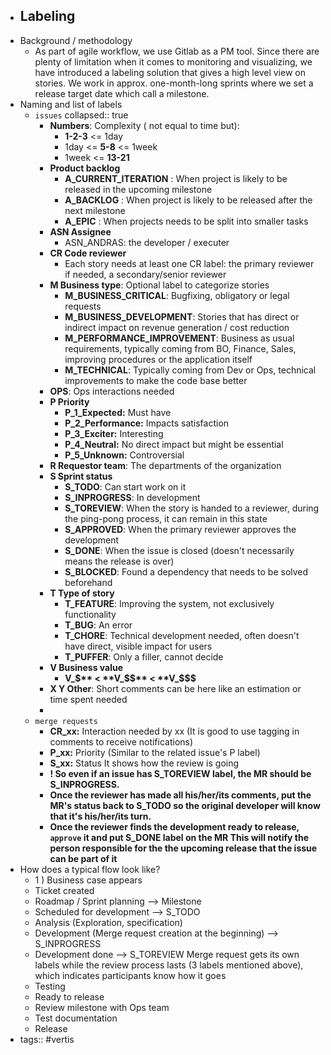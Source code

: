 - ## Labeling
- Background / methodology
	- As part of agile workflow, we use Gitlab as a PM tool.
	  Since there are plenty of limitation when it comes to monitoring and visualizing, we have introduced a labeling solution that gives a high level view on stories.
	  We work in approx. one-month-long sprints where we set a release target date which call a milestone.
- Naming and list of labels
	- `issues`
	  collapsed:: true
		- **Numbers**: Complexity ( not equal to time but):
			- **1-2-3** <= 1day
			- 1day <= **5-8** <= 1week
			- 1week <= **13-21**
		- **Product backlog**
			- **A_CURRENT_ITERATION** : When project is likely to be released in the upcoming milestone
			- **A_BACKLOG** : When project is likely to be released after the next milestone
			- **A_EPIC** : When projects needs to be split into smaller tasks
		- **ASN Assignee**
			- ASN_ANDRAS: the developer / executer
		- **CR Code reviewer**
			- Each story needs at least one CR label: the primary reviewer if needed, a secondary/senior reviewer
		- **M Business type**: Optional label to categorize stories
			- **M_BUSINESS_CRITICAL**: Bugfixing, obligatory or legal requests
			- **M_BUSINESS_DEVELOPMENT**: Stories that has direct or indirect impact on revenue generation / cost reduction
			- **M_PERFORMANCE_IMPROVEMENT**: Business as usual requirements, typically coming from BO, Finance, Sales, improving procedures or the application itself
			- **M_TECHNICAL**: Typically coming from Dev or Ops, technical improvements to make the code base better
		- **OPS**: Ops interactions needed
		- **P Priority**
			- **P_1_Expected:** Must have
			- **P_2_Performance:** Impacts satisfaction
			- **P_3_Exciter:** Interesting
			- **P_4_Neutral:** No direct impact but might be essential
			- **P_5_Unknown:** Controversial
		- **R Requestor team**: The departments of the organization
		- **S Sprint status**
			- **S_TODO**: Can start work on it
			- **S_INPROGRESS**: In development
			- **S_TOREVIEW**: When the story is handed to a reviewer, during the ping-pong process, it can remain in this state
			- **S_APPROVED**: When the primary reviewer approves the development
			- **S_DONE**: When the issue is closed (doesn't necessarily means the release is over)
			- **S_BLOCKED**: Found a dependency that needs to be solved beforehand
		- **T Type of story**
			- **T_FEATURE**: Improving the system, not exclusively functionality
			- **T_BUG**: An error
			- **T_CHORE**: Technical development needed, often doesn't have direct, visible impact for users
			- **T_PUFFER**: Only a filler, cannot decide
		- **V Business value**
			- **V_$** < **V_$$** < **V_$$$**
		- **X Y Other**: Short comments can be here like an estimation or time spent needed
		-
	- `merge requests`
		- **CR_xx:** Interaction needed by xx (It is good to use tagging in comments to receive notifications)
		- **P_xx:** Priority (Similar to the related issue's P label)
		- **S_xx:** Status It shows how the review is going
		- **! So even if an issue has S_TOREVIEW label, the MR should be S_INPROGRESS.**
		- **Once the reviewer has made all his/her/its comments, put the MR's status back to S_TODO so the original developer will know that it's his/her/its turn.**
		- **Once the reviewer finds the development ready to release, `approve` it and put S_DONE label on the MR This will notify the person responsible for the the upcoming release that the issue can be part of it**
- How does a typical flow look like?
	- 1 ) Business case appears
	- Ticket created
	- Roadmap / Sprint planning —> Milestone
	- Scheduled for development —> S_TODO
	- Analysis (Exploration, specification)
	- Development (Merge request creation at the beginning) —> S_INPROGRESS
	- Development done —> S_TOREVIEW
	  Merge request gets its own labels while the review process lasts (3 labels mentioned above), which indicates participants know how it goes
	- Testing
	- Ready to release
	- Review milestone with Ops team
	- Test documentation
	- Release
- tags:: #vertis